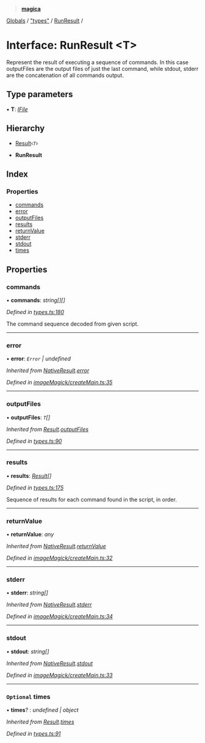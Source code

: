 > **[magica](../README.md)**

[Globals](../README.md) / ["types"](../modules/_types_.md) / [RunResult](_types_.runresult.md) /

# Interface: RunResult <**T**>

Represent the result of executing a sequence of commands. In this case outputFiles are the output files of
just the last command, while stdout, stderr are the concatenation of all commands output.

## Type parameters

▪ **T**: *[IFile](_types_.ifile.md)*

## Hierarchy

  * [Result](_types_.result.md)‹*`T`*›

  * **RunResult**

## Index

### Properties

* [commands](_types_.runresult.md#commands)
* [error](_types_.runresult.md#error)
* [outputFiles](_types_.runresult.md#outputfiles)
* [results](_types_.runresult.md#results)
* [returnValue](_types_.runresult.md#returnvalue)
* [stderr](_types_.runresult.md#stderr)
* [stdout](_types_.runresult.md#stdout)
* [times](_types_.runresult.md#optional-times)

## Properties

###  commands

• **commands**: *string[][]*

*Defined in [types.ts:180](https://github.com/cancerberoSgx/magica/blob/cc19f3a/src/types.ts#L180)*

The command sequence decoded from given script.

___

###  error

• **error**: *`Error` | undefined*

*Inherited from [NativeResult](_imagemagick_createmain_.nativeresult.md).[error](_imagemagick_createmain_.nativeresult.md#error)*

*Defined in [imageMagick/createMain.ts:35](https://github.com/cancerberoSgx/magica/blob/cc19f3a/src/imageMagick/createMain.ts#L35)*

___

###  outputFiles

• **outputFiles**: *`T`[]*

*Inherited from [Result](_types_.result.md).[outputFiles](_types_.result.md#outputfiles)*

*Defined in [types.ts:90](https://github.com/cancerberoSgx/magica/blob/cc19f3a/src/types.ts#L90)*

___

###  results

• **results**: *[Result](_types_.result.md)[]*

*Defined in [types.ts:175](https://github.com/cancerberoSgx/magica/blob/cc19f3a/src/types.ts#L175)*

Sequence of results for each command found in the script, in order.

___

###  returnValue

• **returnValue**: *any*

*Inherited from [NativeResult](_imagemagick_createmain_.nativeresult.md).[returnValue](_imagemagick_createmain_.nativeresult.md#returnvalue)*

*Defined in [imageMagick/createMain.ts:32](https://github.com/cancerberoSgx/magica/blob/cc19f3a/src/imageMagick/createMain.ts#L32)*

___

###  stderr

• **stderr**: *string[]*

*Inherited from [NativeResult](_imagemagick_createmain_.nativeresult.md).[stderr](_imagemagick_createmain_.nativeresult.md#stderr)*

*Defined in [imageMagick/createMain.ts:34](https://github.com/cancerberoSgx/magica/blob/cc19f3a/src/imageMagick/createMain.ts#L34)*

___

###  stdout

• **stdout**: *string[]*

*Inherited from [NativeResult](_imagemagick_createmain_.nativeresult.md).[stdout](_imagemagick_createmain_.nativeresult.md#stdout)*

*Defined in [imageMagick/createMain.ts:33](https://github.com/cancerberoSgx/magica/blob/cc19f3a/src/imageMagick/createMain.ts#L33)*

___

### `Optional` times

• **times**? : *undefined | object*

*Inherited from [Result](_types_.result.md).[times](_types_.result.md#optional-times)*

*Defined in [types.ts:91](https://github.com/cancerberoSgx/magica/blob/cc19f3a/src/types.ts#L91)*